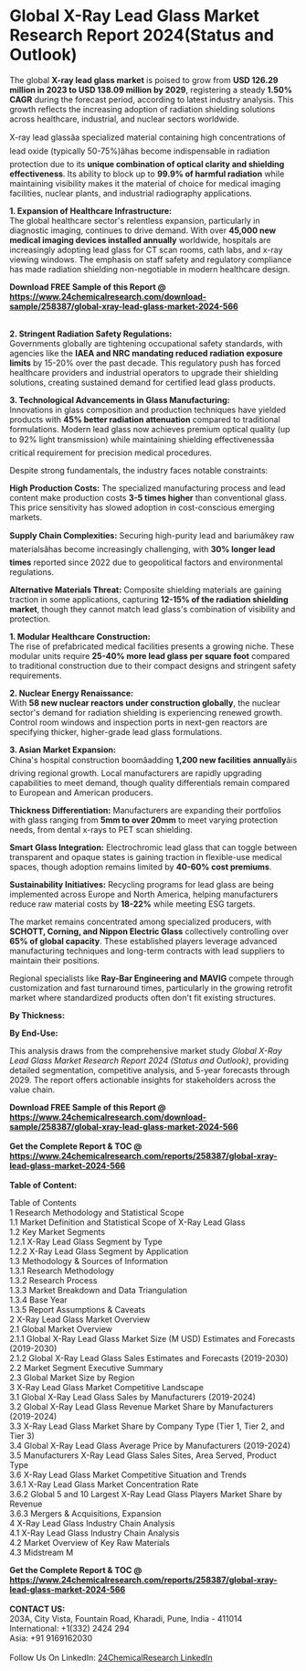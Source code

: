 <h1>Global X-Ray Lead Glass Market Research Report 2024(Status and Outlook)</h1><p>The global <strong>X-ray lead glass market</strong> is poised to grow from <strong>USD 126.29 million in 2023 to USD 138.09 million by 2029</strong>, registering a steady <strong>1.50% CAGR</strong> during the forecast period, according to latest industry analysis. This growth reflects the increasing adoption of radiation shielding solutions across healthcare, industrial, and nuclear sectors worldwide.</p><p>X-ray lead glassâa specialized material containing high concentrations of lead oxide (typically 50-75%)âhas become indispensable in radiation protection due to its <strong>unique combination of optical clarity and shielding effectiveness</strong>. Its ability to block up to <strong>99.9% of harmful radiation</strong> while maintaining visibility makes it the material of choice for medical imaging facilities, nuclear plants, and industrial radiography applications.</p><p><strong>1. Expansion of Healthcare Infrastructure:</strong><br>
The global healthcare sector's relentless expansion, particularly in diagnostic imaging, continues to drive demand. With over <strong>45,000 new medical imaging devices installed annually</strong> worldwide, hospitals are increasingly adopting lead glass for CT scan rooms, cath labs, and x-ray viewing windows. The emphasis on staff safety and regulatory compliance has made radiation shielding non-negotiable in modern healthcare design.</p><div><b>Download FREE Sample of this Report @ 
            <a href="https://www.24chemicalresearch.com/download-sample/258387/global-xray-lead-glass-market-2024-566">
            https://www.24chemicalresearch.com/download-sample/258387/global-xray-lead-glass-market-2024-566</a></b></div><br><p><strong>2. Stringent Radiation Safety Regulations:</strong><br>
Governments globally are tightening occupational safety standards, with agencies like the <strong>IAEA and NRC mandating reduced radiation exposure limits</strong> by 15-20% over the past decade. This regulatory push has forced healthcare providers and industrial operators to upgrade their shielding solutions, creating sustained demand for certified lead glass products.</p><p><strong>3. Technological Advancements in Glass Manufacturing:</strong><br>
Innovations in glass composition and production techniques have yielded products with <strong>45% better radiation attenuation</strong> compared to traditional formulations. Modern lead glass now achieves premium optical quality (up to 92% light transmission) while maintaining shielding effectivenessâa critical requirement for precision medical procedures.</p><p>Despite strong fundamentals, the industry faces notable constraints:</p><p><strong>High Production Costs:</strong> The specialized manufacturing process and lead content make production costs <strong>3-5 times higher</strong> than conventional glass. This price sensitivity has slowed adoption in cost-conscious emerging markets.</p><p><strong>Supply Chain Complexities:</strong> Securing high-purity lead and bariumâkey raw materialsâhas become increasingly challenging, with <strong>30% longer lead times</strong> reported since 2022 due to geopolitical factors and environmental regulations.</p><p><strong>Alternative Materials Threat:</strong> Composite shielding materials are gaining traction in some applications, capturing <strong>12-15% of the radiation shielding market</strong>, though they cannot match lead glass's combination of visibility and protection.</p><p><strong>1. Modular Healthcare Construction:</strong><br>
The rise of prefabricated medical facilities presents a growing niche. These modular units require <strong>25-40% more lead glass per square foot</strong> compared to traditional construction due to their compact designs and stringent safety requirements.</p><p><strong>2. Nuclear Energy Renaissance:</strong><br>
With <strong>58 new nuclear reactors under construction globally</strong>, the nuclear sector's demand for radiation shielding is experiencing renewed growth. Control room windows and inspection ports in next-gen reactors are specifying thicker, higher-grade lead glass formulations.</p><p><strong>3. Asian Market Expansion:</strong><br>
China's hospital construction boomâadding <strong>1,200 new facilities annually</strong>âis driving regional growth. Local manufacturers are rapidly upgrading capabilities to meet demand, though quality differentials remain compared to European and American producers.</p><p><strong>Thickness Differentiation:</strong> Manufacturers are expanding their portfolios with glass ranging from <strong>5mm to over 20mm</strong> to meet varying protection needs, from dental x-rays to PET scan shielding.</p><p><strong>Smart Glass Integration:</strong> Electrochromic lead glass that can toggle between transparent and opaque states is gaining traction in flexible-use medical spaces, though adoption remains limited by <strong>40-60% cost premiums</strong>.</p><p><strong>Sustainability Initiatives:</strong> Recycling programs for lead glass are being implemented across Europe and North America, helping manufacturers reduce raw material costs by <strong>18-22%</strong> while meeting ESG targets.</p><p>The market remains concentrated among specialized producers, with <strong>SCHOTT, Corning, and Nippon Electric Glass</strong> collectively controlling over <strong>65% of global capacity</strong>. These established players leverage advanced manufacturing techniques and long-term contracts with lead suppliers to maintain their positions.</p><p>Regional specialists like <strong>Ray-Bar Engineering and MAVIG</strong> compete through customization and fast turnaround times, particularly in the growing retrofit market where standardized products often don't fit existing structures.</p><p><strong>By Thickness:</strong></p><p><strong>By End-Use:</strong></p><p>This analysis draws from the comprehensive market study <em>Global X-Ray Lead Glass Market Research Report 2024 (Status and Outlook)</em>, providing detailed segmentation, competitive analysis, and 5-year forecasts through 2029. The report offers actionable insights for stakeholders across the value chain.</p><div><b>Download FREE Sample of this Report @ 
            <a href="https://www.24chemicalresearch.com/download-sample/258387/global-xray-lead-glass-market-2024-566">
            https://www.24chemicalresearch.com/download-sample/258387/global-xray-lead-glass-market-2024-566</a></b></div><br><div><b>Get the Complete Report & TOC @ 
            <a href="https://www.24chemicalresearch.com/reports/258387/global-xray-lead-glass-market-2024-566">
            https://www.24chemicalresearch.com/reports/258387/global-xray-lead-glass-market-2024-566</a></b></div><br>
            <b>Table of Content:</b><p>Table of Contents<br />
1 Research Methodology and Statistical Scope<br />
1.1 Market Definition and Statistical Scope of X-Ray Lead Glass<br />
1.2 Key Market Segments<br />
1.2.1 X-Ray Lead Glass Segment by Type<br />
1.2.2 X-Ray Lead Glass Segment by Application<br />
1.3 Methodology & Sources of Information<br />
1.3.1 Research Methodology<br />
1.3.2 Research Process<br />
1.3.3 Market Breakdown and Data Triangulation<br />
1.3.4 Base Year<br />
1.3.5 Report Assumptions & Caveats<br />
2 X-Ray Lead Glass Market Overview<br />
2.1 Global Market Overview<br />
2.1.1 Global X-Ray Lead Glass Market Size (M USD) Estimates and Forecasts (2019-2030)<br />
2.1.2 Global X-Ray Lead Glass Sales Estimates and Forecasts (2019-2030)<br />
2.2 Market Segment Executive Summary<br />
2.3 Global Market Size by Region<br />
3 X-Ray Lead Glass Market Competitive Landscape<br />
3.1 Global X-Ray Lead Glass Sales by Manufacturers (2019-2024)<br />
3.2 Global X-Ray Lead Glass Revenue Market Share by Manufacturers (2019-2024)<br />
3.3 X-Ray Lead Glass Market Share by Company Type (Tier 1, Tier 2, and Tier 3)<br />
3.4 Global X-Ray Lead Glass Average Price by Manufacturers (2019-2024)<br />
3.5 Manufacturers X-Ray Lead Glass Sales Sites, Area Served, Product Type<br />
3.6 X-Ray Lead Glass Market Competitive Situation and Trends<br />
3.6.1 X-Ray Lead Glass Market Concentration Rate<br />
3.6.2 Global 5 and 10 Largest X-Ray Lead Glass Players Market Share by Revenue<br />
3.6.3 Mergers & Acquisitions, Expansion<br />
4 X-Ray Lead Glass Industry Chain Analysis<br />
4.1 X-Ray Lead Glass Industry Chain Analysis<br />
4.2 Market Overview of Key Raw Materials<br />
4.3 Midstream M</p><div><b>Get the Complete Report & TOC @ 
            <a href="https://www.24chemicalresearch.com/reports/258387/global-xray-lead-glass-market-2024-566">
            https://www.24chemicalresearch.com/reports/258387/global-xray-lead-glass-market-2024-566</a></b></div><br><b>CONTACT US:</b><br>
            203A, City Vista, Fountain Road, Kharadi, Pune, India - 411014<br>
            International: +1(332) 2424 294<br>
            Asia: +91 9169162030 <br><br>
            Follow Us On LinkedIn: <a href="https://www.linkedin.com/company/24chemicalresearch/">24ChemicalResearch LinkedIn</a>